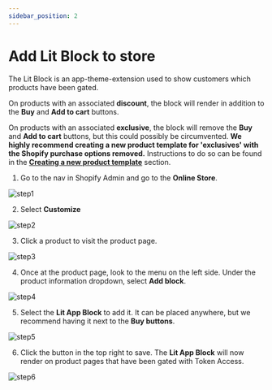 ```yaml
---
sidebar_position: 2
---
```


# Add Lit Block to store

The Lit Block is an app-theme-extension used to show customers which products have been gated.

On products with an associated **discount**, the block will render in addition to the **Buy** and **Add to cart** buttons.

On products with an associated **exclusive**, the block will remove the **Buy** and **Add to cart** buttons, but this could possibly be circumvented.
**We highly recommend creating a new product template for 'exclusives' with the Shopify purchase options removed.** Instructions to do so can be found in the **[Creating a new product template](creating-a-new-product-template.md)** section.

1. Go to the nav in Shopify Admin and go to the **Online Store**.

![step1](/img/shopify_add_block/shopify_add_block_1.png)

2. Select **Customize**

![step2](/img/shopify_add_block/shopify_add_block_2.png)

3. Click a product to visit the product page.

![step3](/img/shopify_add_block/shopify_add_block_3.png)

4. Once at the product page, look to the menu on the left side.  Under the product information dropdown, select **Add block**.

![step4](/img/shopify_add_block/shopify_add_block_4.png)

5. Select the **Lit App Block** to add it.  It can be placed anywhere, but we recommend having it next to the **Buy buttons**.

![step5](/img/shopify_add_block/shopify_add_block_5.png)

6. Click the button in the top right to save. The **Lit App Block** will now render on product pages that have been gated with Token Access.

![step6](/img/shopify_add_block/shopify_add_block_6.png)
